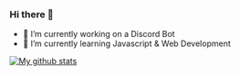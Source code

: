 ### Hi there 👋

<!--
**soupCodez/soupCodez** is a ✨ _special_ ✨ repository because its `README.md` (this file) appears on your GitHub profile.

Here are some ideas to get you started:


-->

- 🔭 I’m currently working on a Discord Bot
- 🌱 I’m currently learning Javascript & Web Development

[![My github stats](https://github-readme-stats.vercel.app/api?username=soupCodez&count_private=true&show_icons=true)](https://github.com/anuraghazra/github-readme-stats)

